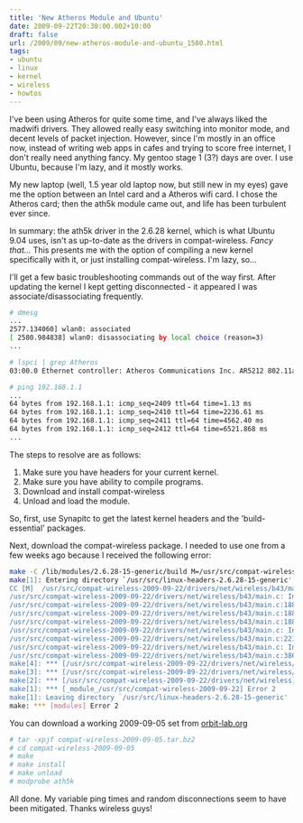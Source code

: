 ```yaml
---
title: 'New Atheros Module and Ubuntu'
date: 2009-09-22T20:30:00.002+10:00
draft: false
url: /2009/09/new-atheros-module-and-ubuntu_1580.html
tags: 
- ubuntu
- linux
- kernel
- wireless
- howtos
---
```


I've been using Atheros for quite some time, and I've always liked the madwifi drivers. They allowed really easy switching into monitor mode, and decent levels of packet injection. However, since I'm mostly in an office now, instead of writing web apps in cafes and trying to score free internet, I don't really need anything fancy. My gentoo stage 1 (3?) days are over. I use Ubuntu, because I'm lazy, and it mostly works.

My new laptop (well, 1.5 year old laptop now, but still new in my eyes) gave me the option between an Intel card and a Atheros wifi card. I chose the Atheros card; then the ath5k module came out, and life has been turbulent ever since.

In summary: the ath5k driver in the 2.6.28 kernel, which is what Ubuntu 9.04 uses, isn't as up-to-date as the drivers in compat-wireless. _Fancy that..._ This presents me with the option of compiling a new kernel specifically with it, or just installing compat-wireless. I'm lazy, so...

I'll get a few basic troubleshooting commands out of the way first. After updating the kernel I kept getting disconnected - it appeared I was associate/disassociating frequently.

```bash
# dmesg
...
2577.134060] wlan0: associated
[ 2580.984838] wlan0: disassociating by local choice (reason=3)
...

```  
  
  
```bash
# lspci | grep Atheros
03:00.0 Ethernet controller: Atheros Communications Inc. AR5212 802.11abg NIC (rev 01)
```  
  
  
```bash
# ping 192.168.1.1
...
64 bytes from 192.168.1.1: icmp_seq=2409 ttl=64 time=1.13 ms
64 bytes from 192.168.1.1: icmp_seq=2410 ttl=64 time=2236.61 ms
64 bytes from 192.168.1.1: icmp_seq=2411 ttl=64 time=4562.40 ms
64 bytes from 192.168.1.1: icmp_seq=2412 ttl=64 time=6521.868 ms
...

```

The steps to resolve are as follows:

1. Make sure you have headers for your current kernel.
2. Make sure you have ability to compile programs.
3. Download and install compat-wireless
4. Unload and load the module.

  
  

So, first, use Synapitc to get the latest kernel headers and the 'build-essential' packages.

Next, download the compat-wireless package. I needed to use one from a few weeks ago because I received the following error:

```bash
make -C /lib/modules/2.6.28-15-generic/build M=/usr/src/compat-wireless-2009-09-22 modules
make[1]: Entering directory `/usr/src/linux-headers-2.6.28-15-generic'
CC [M]  /usr/src/compat-wireless-2009-09-22/drivers/net/wireless/b43/main.o
/usr/src/compat-wireless-2009-09-22/drivers/net/wireless/b43/main.c: In function 'b43_do_interrupt':
/usr/src/compat-wireless-2009-09-22/drivers/net/wireless/b43/main.c:1888: error: 'IRQ_WAKE_THREAD' undeclared (first use in this function)
/usr/src/compat-wireless-2009-09-22/drivers/net/wireless/b43/main.c:1888: error: (Each undeclared identifier is reported only once
/usr/src/compat-wireless-2009-09-22/drivers/net/wireless/b43/main.c:1888: error: for each function it appears in.)
/usr/src/compat-wireless-2009-09-22/drivers/net/wireless/b43/main.c: In function 'b43_request_firmware':
/usr/src/compat-wireless-2009-09-22/drivers/net/wireless/b43/main.c:2218: warning: format not a string literal and no format arguments
/usr/src/compat-wireless-2009-09-22/drivers/net/wireless/b43/main.c: In function 'b43_wireless_core_start':
/usr/src/compat-wireless-2009-09-22/drivers/net/wireless/b43/main.c:3867: error: implicit declaration of function 'request_threaded_irq'
make[4]: *** [/usr/src/compat-wireless-2009-09-22/drivers/net/wireless/b43/main.o] Error 1
make[3]: *** [/usr/src/compat-wireless-2009-09-22/drivers/net/wireless/b43] Error 2
make[2]: *** [/usr/src/compat-wireless-2009-09-22/drivers/net/wireless] Error 2
make[1]: *** [_module_/usr/src/compat-wireless-2009-09-22] Error 2
make[1]: Leaving directory `/usr/src/linux-headers-2.6.28-15-generic'
make: *** [modules] Error 2


```  
  

You can download a working 2009-09-05 set from [orbit-lab.org](http://www.orbit-lab.org/kernel/compat-wireless-2.6/2009/09/compat-wireless-2009-09-05.tar.bz2)

```bash
# tar -xpjf compat-wireless-2009-09-05.tar.bz2
# cd compat-wireless-2009-09-05
# make
# make install
# make unload
# modprobe ath5k


```  
  

All done. My variable ping times and random disconnections seem to have been mitigated. Thanks wireless guys!